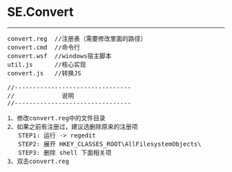 # SE.Convert

---
<pre>
convert.reg  //注册表（需要修改里面的路径）
convert.cmd  //命令行
convert.wsf  //windows宿主脚本
util.js      //核心实现
convert.js   //转换JS

//--------------------------------
//             说明
//--------------------------------

1、修改convert.reg中的文件目录
2、如果之前有注册过，建议选删除原来的注册项
   STEP1: 运行 -> regedit
   STEP2: 展开 HKEY_CLASSES_ROOT\AllFilesystemObjects\
   STEP3: 删除 shell 下面相关项
3、双击convert.reg
</pre>
